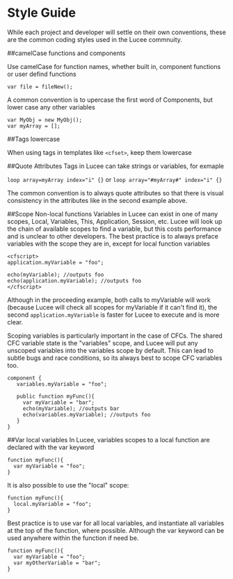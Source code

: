 # Style Guide

While each project and developer will settle on their own conventions, these are the common coding styles used in the Lucee commnuity.

##camelCase functions and components

Use camelCase for function names, whether built in, component functions or user defind functions

```
var file = fileNew();
```

A common convention is to upercase the first word of Components, but lower case any other variables

```
var MyObj = new MyObj();
var myArray = [];
```

##Tags lowercase

When using tags in templates like `<cfset>`, keep them lowercase

##Quote Attributes
Tags in Lucee can take strings or variables, for exmaple

`loop array=myArray index="i" {}` or `loop array="#myArray#" index="i" {}`

The common convention is to always quote attributes so that there is visual consistency in the attributes like in the second example above.

##Scope Non-local functions
Variables in Lucee can exist in one of many scopes, Local, Variables, This, Application, Session, etc. Lucee will look up the chain of available scopes to find a variable, but this costs performance and is unclear to other developers. The best practice is to always preface variables with the scope they are in, except for local function variables

```
<cfscript>
application.myVariable = "foo";

echo(myVariable); //outputs foo
echo(application.myVariable); //outputs foo
</cfscript>
```

Although in the proceeding example, both calls to myVariable will work (because Lucee will check all scopes for myVariable if it can't find it), the second `application.myVariable` is faster for Lucee to execute and is more clear.

Scoping variables is particularly important in the case of CFCs. The shared CFC variable state is the "variables" scope, and Lucee will put any unscoped variables into the variables scope by default. This can lead to subtle bugs and race conditions, so its always best to scope CFC variables too.

```
component {
   variables.myVariable = "foo";
   
   public function myFunc(){
     var myVariable = "bar";
     echo(myVariable); //outputs bar
     echo(variables.myVariable); //outputs foo
   }
}
```

##Var local variables
In Lucee, variables scopes to a local function are declared with the var keyword

```
function myFunc(){
  var myVariable = "foo";
}
```



It is also possible to use the "local" scope:
```
function myFunc(){
  local.myVariable = "foo";
}
```

Best practice is to use var for all local variables, and instantiate all variables at the top of the function, where possible. Although the var keyword can be used anywhere within the function if need be.

```
function myFunc(){
  var myVariable = "foo";
  var myOtherVariable = "bar";
}
```




